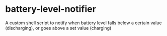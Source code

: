 # battery-level-notifier
A custom shell script to notify when battery level falls below a certain value (discharging), or goes above a set value (charging)
